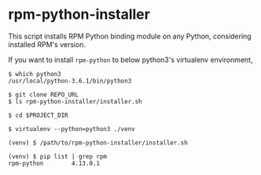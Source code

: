 # rpm-python-installer

This script installs RPM Python binding module on any Python,
considering installed RPM's version.

If you want to install `rpm-python` to below python3's virtualenv environment,

```
$ which python3
/usr/local/python-3.6.1/bin/python3
```

```
$ git clone REPO_URL
$ ls rpm-python-installer/installer.sh
```

```
$ cd $PROJECT_DIR

$ virtualenv --python=python3 ./venv

(venv) $ /path/to/rpm-python-installer/installer.sh

(venv) $ pip list | grep rpm
rpm-python        4.13.0.1
```
